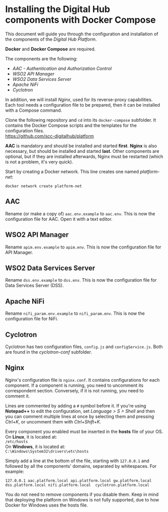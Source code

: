 # Installing the Digital Hub components with Docker Compose

This document will guide you through the configuration and installation of the components of the *Digital Hub Platform*.

**Docker** and **Docker Compose** are required.

The components are the following:
- *AAC - Authentication and Authorization Control*
- *WSO2 API Manager*
- *WSO2 Data Services Server*
- *Apache NiFi*
- *Cyclotron*

In addition, we will install *Nginx*, used for its reverse-proxy capabilities.
Each tool needs a configuration file to be prepared, then it can be installed with a Compose command.

Clone the following repository and `cd` into its `docker-compose` subfolder. It contains the Docker Compose scripts and the templates for the configuration files.\
https://github.com/scc-digitalhub/platform

**AAC** is mandatory and should be installed and started **first**. **Nginx** is also necessary, but should be installed and started **last**.
Other components are optional, but if they are installed afterwards, Nginx must be restarted (which is not a problem, it's very quick).

Start by creating a Docker network. This line creates one named *platform-net*:

```docker network create platform-net```

## AAC

Rename (or make a copy of) `aac.env.example` to `aac.env`. This is now the configuration file for AAC. Open it with a text editor.

## WSO2 API Manager

Rename `apim.env.example` to `apim.env`. This is now the configuration file for API Manager.

## WSO2 Data Services Server

Rename `dss.env.example` to `dss.env`. This is now the configuration file for Data Services Server (DSS).

## Apache NiFi

Rename `nifi_param.env.example` to `nifi_param.env`. This is now the configuration file for NiFi.

## Cyclotron

Cyclotron has two configuration files, `config.js` and `configService.js`. Both are found in the *cyclotron-conf* subfolder.

## Nginx

Nginx's configuration file is `nginx.conf`. It contains configurations for each component. If a component is running, you need to uncomment its correspondent section. Conversely, if it is not running, you need to comment it.

Lines are commented by adding a `#` symbol before it. If you're using **Notepad++** to edit the configuration, set *Language > S > Shell* and then you can comment multiple lines at once by selecting them and pressing *Ctrl+K*, or uncomment them with *Ctrl+Shift+K*.

Every component you enabled must be inserted in the **hosts** file of your OS.\
On **Linux**, it is located at:\
```/etc/hosts```\
On **Windows**, it is located at:\
```C:\Windows\System32\drivers\etc\hosts```

Simply add a line at the bottom of the file, starting with `127.0.0.1` and followed by all the components' domains, separated by whitespaces. For example:

```127.0.0.1 aac.platform.local api.platform.local gw.platform.local dss.platform.local nifi.platform.local  cyclotron.platform.local```

You do not need to remove components if you disable them. Keep in mind that deploying the platform on Windows is not fully supported, due to how Docker for Windows uses the hosts file.
